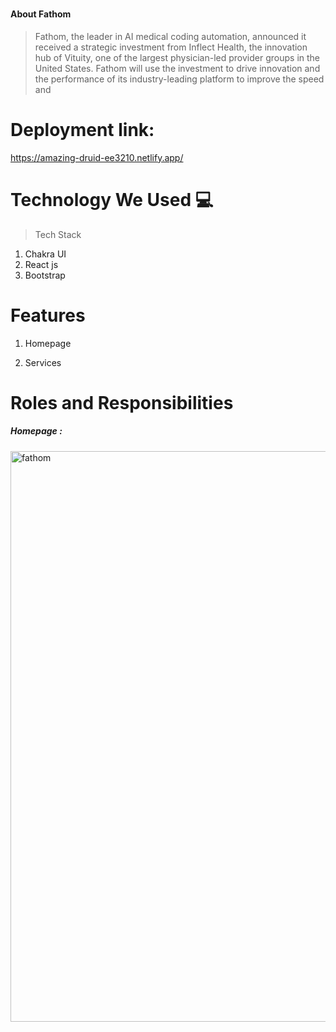 # 
#### About Fathom
>  Fathom, the leader in AI medical coding automation, announced it received a strategic investment from Inflect Health, the innovation hub of Vituity, one of the largest physician-led provider groups in the United States. Fathom will use the investment to drive innovation and the performance of its industry-leading platform to improve the speed and 


# Deployment link:
https://amazing-druid-ee3210.netlify.app/

# Technology We Used :computer:
> Tech Stack
1. Chakra UI 
2. React js
3. Bootstrap

# Features
1. Homepage

2. Services


# Roles and Responsibilities

##### Homepage : 
<img width="913" alt="fathom" src="https://i.postimg.cc/jSq60qNf/Screenshot-2022-12-19-161739.png">







